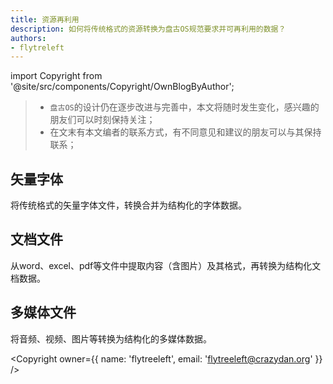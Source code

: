```yaml
---
title: 资源再利用
description: 如何将传统格式的资源转换为盘古OS规范要求并可再利用的数据？
authors:
- flytreleft
---
```


import Copyright from '@site/src/components/Copyright/OwnBlogByAuthor';

> - `盘古OS`的设计仍在逐步改进与完善中，本文将随时发生变化，感兴趣的朋友们可以时刻保持关注；
> - 在文末有本文编者的联系方式，有不同意见和建议的朋友可以与其保持联系；

## 矢量字体

将传统格式的矢量字体文件，转换合并为结构化的字体数据。

## 文档文件

从word、excel、pdf等文件中提取内容（含图片）及其格式，再转换为结构化文档数据。

## 多媒体文件

将音频、视频、图片等转换为结构化的多媒体数据。




<Copyright
  owner={{
    name: 'flytreeleft', email: 'flytreeleft@crazydan.org'
  }}
/>
